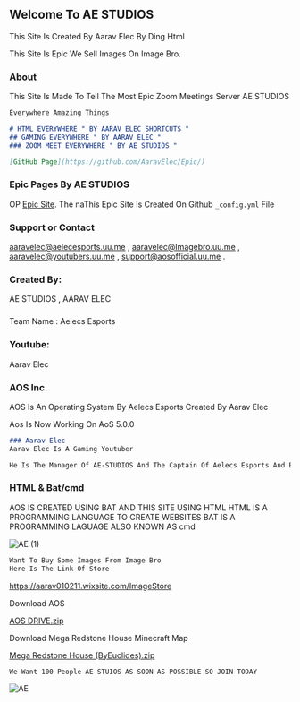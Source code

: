 ## Welcome To AE STUDIOS

This Site Is Created By Aarav Elec By Ding Html

This Site Is Epic We Sell Images On Image Bro.

### About

This Site Is Made To Tell The Most Epic Zoom Meetings Server AE STUDIOS
```markdown
Everywhere Amazing Things

# HTML EVERYWHERE " BY AARAV ELEC SHORTCUTS "
## GAMING EVERYWHERE " BY AARAV ELEC "
### ZOOM MEET EVERYWHERE " BY AE STUDIOS "

[GitHub Page](https://github.com/AaravElec/Epic/)
```


### Epic Pages By AE STUDIOS

OP [Epic Site](https://github.com/AaravElec/Epic/). The naThis Epic Site Is Created On Github `_config.yml` File

### Support or Contact

aaravelec@aelecesports.uu.me ,
aaravelec@Imagebro.uu.me ,
aaravelec@youtubers.uu.me ,
support@aosofficial.uu.me .


### Created By:

AE STUDIOS , AARAV ELEC

###

Team Name : Aelecs Esports

### Youtube:

Aarav Elec

### AOS Inc.
AOS Is An Operating System By Aelecs Esports Created By Aarav Elec

Aos Is Now Working On AoS 5.0.0

```markdown
### Aarav Elec
Aarav Elec Is A Gaming Youtuber 

He Is The Manager Of AE-STUDIOS And The Captain Of Aelecs Esports And Even The Founer & CEO Of Aos Inc.

```

### HTML & Bat/cmd
AOS IS CREATED USING BAT
AND THIS SITE USING HTML
HTML IS A PROGRAMMING LANGUAGE TO CREATE WEBSITES
BAT IS A PROGRAMMING LAGUAGE ALSO KNOWN AS cmd



![AE (1)](https://user-images.githubusercontent.com/78690660/120584329-6b7fde00-c44d-11eb-84f2-64fd039169ab.gif)


```markdown
Want To Buy Some Images From Image Bro
Here Is The Link Of Store

```

https://aarav010211.wixsite.com/ImageStore


Download AOS


[AOS DRIVE.zip](https://github.com/AaravElec/AE-STUDIOS/files/6588779/AOS.DRIVE.zip)


Download Mega Redstone House Minecraft Map

[Mega Redstone House (ByEuclides).zip](https://github.com/AaravElec/AE-STUDIOS/files/6588781/Mega.Redstone.House.ByEuclides.zip)


```markdown
We Want 100 People AE STUIOS AS SOON AS POSSIBLE SO JOIN TODAY

```


![AE](https://user-images.githubusercontent.com/78690660/120584467-ad108900-c44d-11eb-9d8c-196286690b13.gif)

